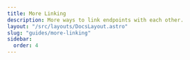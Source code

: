 ```yaml
---
title: More Linking
description: More ways to link endpoints with each other.
layout: "/src/layouts/DocsLayout.astro"
slug: "guides/more-linking"
sidebar:
  order: 4
---
```

